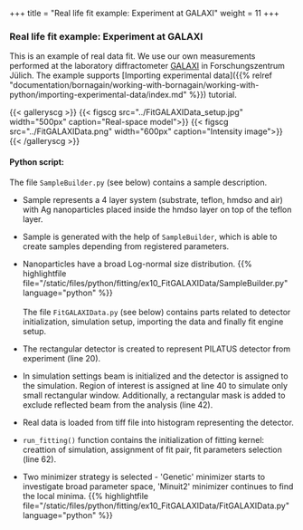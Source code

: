 +++
title = "Real life fit example: Experiment at GALAXI"
weight = 11
+++

### Real life fit example: Experiment at GALAXI

This is an example of real data fit. We use our own measurements performed at the laboratory diffractometer [GALAXI](http://www.fz-juelich.de/jcns/jcns-2//DE/Leistungen/GALAXI/_node.html) in Forschungszentrum Jülich. The example supports [Importing experimental data]({{% relref "documentation/bornagain/working-with-bornagain/working-with-python/importing-experimental-data/index.md" %}}) tutorial.

{{< galleryscg >}}
{{< figscg src="../FitGALAXIData_setup.jpg" width="500px" caption="Real-space model">}}
{{< figscg src="../FitGALAXIData.png" width="600px" caption="Intensity image">}}
{{< /galleryscg >}}

#### Python script:
The file `SampleBuilder.py` (see below) contains a sample description.

* Sample represents a 4 layer system (substrate, teflon, hmdso and air) with Ag nanoparticles placed inside the hmdso layer on top of the teflon layer.
* Sample is generated with the help of `SampleBuilder`, which is able to create samples depending from registered parameters.
* Nanoparticles have a broad Log-normal size distribution.
{{% highlightfile file="/static/files/python/fitting/ex10_FitGALAXIData/SampleBuilder.py" language="python" %}}
\
\
The file `FitGALAXIData.py` (see below) contains parts related to detector initialization, simulation setup, importing the data and finally fit engine setup.

* The rectangular detector is created to represent PILATUS detector from experiment (line 20).
* In simulation settings beam is initialized and the detector is assigned to the simulation. Region of interest is assigned at line 40 to simulate only small rectangular window. Additionally, a rectangular mask is added to exclude reflected beam from the analysis (line 42).
* Real data is loaded from tiff file into histogram representing the detector.
* `run_fitting()` function contains the initialization of fitting kernel: creattion of simulation, assignment of fit pair, fit parameters selection (line 62).
* Two minimizer strategy is selected - 'Genetic' minimizer starts to investigate broad parameter space, 'Minuit2' minimizer continues to find the local minima.
{{% highlightfile file="/static/files/python/fitting/ex10_FitGALAXIData/FitGALAXIData.py" language="python" %}}